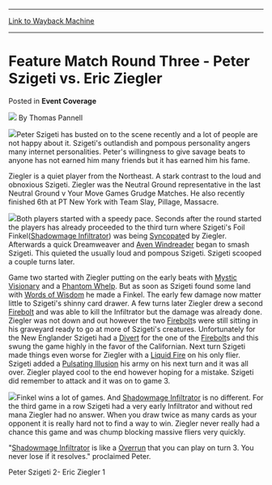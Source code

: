 
---
[Link to Wayback Machine](https://web.archive.org/web/20220523000238/https://magic.wizards.com/en/articles/archive/event-coverage/feature-match-round-three-peter-szigeti-vs-eric-ziegler-2000-01-01)

[_metadata_:author]:- "Thomas Pannell"
[_metadata_:description]:- "Peter Szigeti has busted on to the scene recently and a lot of people are not happy about it. Szigeti's outlandish and pompous personality angers many internet personalities. Peter's willingness to give savage beats to anyone has not earned him many friends but it has earned him his fame. Ziegler is a quiet player from the Northeast. A stark contrast to the loud and obnoxious"
[_metadata_:generator]:- "Drupal 7 (http://drupal.org)"
[_metadata_:node]:- "742426"
[_metadata_:publish_date]:- "2000-01-01"
[_metadata_:source]:- "div-main-content"
[_metadata_:title]:- "Feature Match Round Three - Peter Szigeti vs. Eric Ziegler"
[_metadata_:wayback_capture_timestamp]:- "2022-05-23 00:02:38"
[_metadata_:wayback_raw_url]:- "https://web.archive.org/web/20220523000238id_/https://magic.wizards.com/en/articles/archive/event-coverage/feature-match-round-three-peter-szigeti-vs-eric-ziegler-2000-01-01"
[_metadata_:wayback_url]:- "https://magic.wizards.com/en/articles/archive/event-coverage/feature-match-round-three-peter-szigeti-vs-eric-ziegler-2000-01-01"
---


Feature Match Round Three - Peter Szigeti vs. Eric Ziegler
==========================================================



 Posted in **Event Coverage**







![](https://media.magic.wizards.com/styles/auth_small/public/generic-avatar-150_491.png)
By Thomas Pannell











![](https://media.magic.wizards.com/image_legacy_migration/sideboard/images/GPMON01/950.jpg)Peter Szigeti has busted on to the scene recently and a lot of people are not happy about it. Szigeti's outlandish and pompous personality angers many internet personalities. Peter's willingness to give savage beats to anyone has not earned him many friends but it has earned him his fame. 


Ziegler is a quiet player from the Northeast. A stark contrast to the loud and obnoxious Szigeti. Ziegler was the Neutral Ground representative in the last Neutral Ground v Your Move Games Grudge Matches. He also recently finished 6th at PT New York with Team Slay, Pillage, Massacre. 


![](https://media.magic.wizards.com/image_legacy_migration/sideboard/images/GPMON01/949.jpg)Both players started with a speedy pace. Seconds after the round started the players has already proceeded to the third turn where Szigeti's Foil Finkel([Shadowmage Infiltrator](https://gatherer.wizards.com/Pages/Card/Details.aspx?name=Shadowmage+Infiltrator)) was being [Syncopate](https://gatherer.wizards.com/Pages/Card/Details.aspx?name=Syncopate)d by Ziegler. Afterwards a quick Dreamweaver and [Aven Windreader](https://gatherer.wizards.com/Pages/Card/Details.aspx?name=Aven+Windreader) began to smash Szigeti. This quieted the usually loud and pompous Szigeti. Szigeti scooped a couple turns later. 


Game two started with Ziegler putting on the early beats with [Mystic Visionary](https://gatherer.wizards.com/Pages/Card/Details.aspx?name=Mystic+Visionary) and a [Phantom Whelp](https://gatherer.wizards.com/Pages/Card/Details.aspx?name=Phantom+Whelp). But as soon as Szigeti found some land with [Words of Wisdom](https://gatherer.wizards.com/Pages/Card/Details.aspx?name=Words+of+Wisdom) he made a Finkel. The early few damage now matter little to Szigeti's shinny card drawer. A few turns later Ziegler drew a second [Firebolt](https://gatherer.wizards.com/Pages/Card/Details.aspx?name=Firebolt) and was able to kill the Infiltrator but the damage was already done. Ziegler was not down and out however the two [Firebolt](https://gatherer.wizards.com/Pages/Card/Details.aspx?name=Firebolt)s were still sitting in his graveyard ready to go at more of Szigeti's creatures. Unfortunately for the New Englander Szigeti had a [Divert](https://gatherer.wizards.com/Pages/Card/Details.aspx?name=Divert) for the one of the [Firebolt](https://gatherer.wizards.com/Pages/Card/Details.aspx?name=Firebolt)s and this swung the game highly in the favor of the Californian. Next turn Szigeti made things even worse for Ziegler with a [Liquid Fire](https://gatherer.wizards.com/Pages/Card/Details.aspx?name=Liquid+Fire) on his only flier. Szigeti added a [Pulsating Illusion](https://gatherer.wizards.com/Pages/Card/Details.aspx?name=Pulsating+Illusion) his army on his next turn and it was all over. Ziegler played cool to the end however hoping for a mistake. Szigeti did remember to attack and it was on to game 3.


![](https://media.magic.wizards.com/image_legacy_migration/sideboard/images/GPMON01/948.jpg)Finkel wins a lot of games. And [Shadowmage Infiltrator](https://gatherer.wizards.com/Pages/Card/Details.aspx?name=Shadowmage+Infiltrator) is no different. For the third game in a row Szigeti had a very early Infiltrator and without red mana Ziegler had no answer. When you draw twice as many cards as your opponent it is really hard not to find a way to win. Ziegler never really had a chance this game and was chump blocking massive fliers very quickly.


"[Shadowmage Infiltrator](https://gatherer.wizards.com/Pages/Card/Details.aspx?name=Shadowmage+Infiltrator) is like a [Overrun](https://gatherer.wizards.com/Pages/Card/Details.aspx?name=Overrun) that you can play on turn 3. You never lose if it resolves." proclaimed Peter.


Peter Szigeti 2- Eric Ziegler 1 







